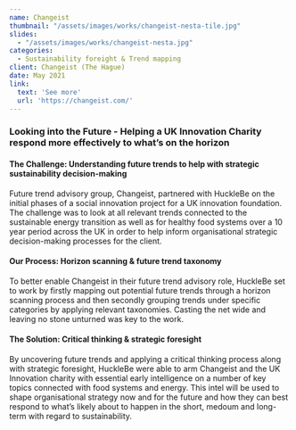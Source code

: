 ```yaml
---
name: Changeist
thumbnail: "/assets/images/works/changeist-nesta-tile.jpg"
slides:
  - "/assets/images/works/changeist-nesta.jpg"
categories:
  - Sustainability foreight & Trend mapping
client: Changeist (The Hague)
date: May 2021
link:
  text: 'See more'
  url: 'https://changeist.com/'
---
```


### Looking into the Future  - Helping a UK Innovation Charity respond more effectively to what’s on the horizon

#### The Challenge: Understanding future trends to help with strategic sustainability decision-making

Future trend advisory group, Changeist, partnered with HuckleBe on the initial phases of a social innovation project for a UK innovation foundation. The challenge was to look at all relevant trends connected to the sustainable energy transition as well as for healthy food systems over a 10 year period across the UK in order to help inform organisational strategic decision-making processes for the client.

#### Our Process: Horizon scanning & future trend taxonomy

To better enable Changeist in their future trend advisory role, HuckleBe set to work by firstly mapping out potential future trends through a horizon scanning process and then secondly grouping trends under specific categories by applying relevant taxonomies. Casting the net wide and leaving no stone unturned was key to the work.

#### The Solution: Critical thinking & strategic foresight

By uncovering future trends and applying a critical thinking process along with strategic foresight, HuckleBe were able to arm Changeist and the UK Innovation charity with essential early intelligence on a number of key topics connected with food systems and energy. This intel will be used to shape organisational strategy now and for the future and how they can best respond to what’s likely about to happen in the short, medoum and long-term with regard to sustainability.
